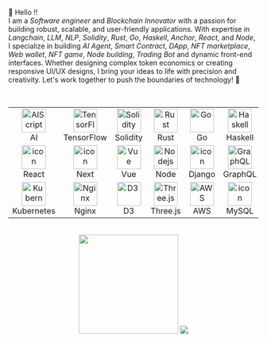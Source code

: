
👋 Hello !! <br>
I am a *Software engineer* and *Blockchain Innovator* with a passion for building robust, scalable, and user-friendly applications. 
With expertise in *Langchain*, *LLM*, *NLP*, *Solidity*, *Rust*, *Go*, *Haskell*, *Anchor*, *React*, and *Node*, I specialize in building *AI Agent*, *Smart Contract*, *DApp*, *NFT marketplace*, *Web wallet*, *NFT game*, *Node building*, *Trading Bot* and dynamic front-end interfaces. Whether designing complex token economics or creating responsive UI/UX designs, I bring your ideas to life with precision and creativity. Let's work together to push the boundaries of technology! 🚀
        <br><br>
         <div style="display: flex; align-items: flex-start; align: center">
          <table align="center">
            <tr>
              <td align="center" width="96">
                <img src="https://skillicons.dev/icons?i=aiscript" width="48" height="48" alt="AIScript" />
                <br>AI
              </td>
              <td align="center" width="96">
                <img src="https://skillicons.dev/icons?i=tensorflow" width="48" height="48" alt="TensorFlow" />
                <br>TensorFlow
              </td>
              <td align="center" width="96">
                <img src="https://skillicons.dev/icons?i=solidity" width="48" height="48" alt="Solidity" />
                <br>Solidity
              </td>
              <td align="center" width="96">
                <img src="https://skillicons.dev/icons?i=rust" width="48" height="48" alt="Rust" />
                <br>Rust
              </td>
              <td align="center" width="96">
                <img src="https://skillicons.dev/icons?i=go" width="48" height="48" alt="Go" />
                <br>Go
              </td>
               <td align="center" width="96">
                  <img src="https://skillicons.dev/icons?i=haskell" width="48" height="48" alt="Haskell" />
                  <br>Haskell
              </td>
               <td align="center" width="96">
                  <img src="https://getfoundry.sh/foundry-logo.png" width="48" height="48" alt="Foundry" />
                  <br>Foundry
              </td>
              <td align="center" width="96">
                <img src="https://skillicons.dev/icons?i=ipfs" width="48" height="48" alt="IPFS" />
                <br>IPFS
              </td>
              <td align="center" width="96">
                <img src="https://skillicons.dev/icons?i=nix" width="48" height="48" alt="NIX" />
                <br>NIX
              </td>
            </tr>
            <tr>
             <td align="center" width="96">
                <img src="https://techstack-generator.vercel.app/react-icon.svg" alt="icon" width="48" height="48" />
                <br>React
              </td>
              <td align="center" width="96">
                <img src="https://skillicons.dev/icons?i=next" alt="icon" width="48" height="48" />
                <br>Next
              </td>
              <td align="center" width="96">
                <img src="https://skillicons.dev/icons?i=vue" width="48" height="48" alt="Vue" />
                <br>Vue
              </td>
              <td align="center" width="96">
                <img src="https://skillicons.dev/icons?i=nodejs" width="48" height="48" alt="Nodejs" />
                <br>Node
              </td>
              <td align="center" width="96">
                <img src="https://techstack-generator.vercel.app/django-icon.svg" alt="icon" width="48" height="48" />
                <br>Django
              </td>
              <td align="center" width="96">
                <img src="https://skillicons.dev/icons?i=graphql" width="48" height="48" alt="GraphQL" />
                <br>GraphQL
              </td>
              <td align="center" width="96">
                <img src="https://skillicons.dev/icons?i=fastapi" width="48" height="48" alt="FastAPI" />
                <br>FastAPI
              </td>
              <td align="center" width="96">
                <img src="https://skillicons.dev/icons?i=docker" alt="icon" width="48" height="48" />
                <br>Docker
              </td>
              <td align="center" width="96">
                <img src="https://skillicons.dev/icons?i=prisma" width="48" height="48" alt="Prisma" />
                <br>Prisma
              </td>
            </tr>
            <tr>
              <td align="center" width="96">
                <img src="https://github.com/user-attachments/assets/5288ad28-30d4-43fd-baf2-24ee379f9233" width="48" height="48" alt="Kubernetes" />
                <br>Kubernetes
              </td>
              <td align="center" width="96">
                <img src="https://github.com/user-attachments/assets/18090531-ed6b-41f2-9716-4eabe56efb8c" width="48" height="48" alt="Nginx" />
                <br>Nginx
              </td>
              <td align="center" width="96">
                <img src="https://camo.githubusercontent.com/4bcf257d965dc24378411c30023a5fd7d5123415fd72e86a0dc615dd4d8eb82b/68747470733a2f2f736b696c6c69636f6e732e6465762f69636f6e733f693d6433" width="48" height="48" alt="D3" />
                <br>D3
              </td>
              <td align="center" width="96">
                <img src="https://camo.githubusercontent.com/829eb4bb9b9dc77a1f9e2b627dd1d2cb4421399c1c1eb9abff01038987cff7f2/68747470733a2f2f736b696c6c69636f6e732e6465762f69636f6e733f693d74687265656a73" width="48" height="48" alt="Three.js" />
                <br>Three.js
              </td>
              <td align="center" width="96">
                <img src="https://camo.githubusercontent.com/20b33b0b25d74051a9f13690b5b6fa39c0365cf36632aad937b073c3b6c87a68/68747470733a2f2f74656368737461636b2d67656e657261746f722e76657263656c2e6170702f6177732d69636f6e2e737667" width="48" height="48" alt="AWS" />
                <br>AWS
              </td>
              <td align="center" width="96">
                <img src="https://techstack-generator.vercel.app/mysql-icon.svg" alt="icon" width="48" height="48" />
                <br>MySQL
              </td>
              <td align="center" width="96">
                <img src="https://skillicons.dev/icons?i=mongodb" width="48" height="48" alt="MongoDB" />
                <br>MongoDB
              </td>
              <td align="center" width="96">
                <img src="https://skillicons.dev/icons?i=postgres" width="48" height="48" alt="PostgreSQL" />
                <br>PostgreSQL
              </td>
              <td align="center" width="96">
                <img src="https://skillicons.dev/icons?i=tailwind" width="48" height="48" alt="tailwind" />
                <br>Tailwind
              </td>
            </tr>
          </table>
        </div >
        <br>
        <div align = "center">
          <span style="display:inline-block;" >
            <img height=200 src="https://my-stats-43gk.vercel.app/api/top-langs/?username=coderprovider&hide=html,makefile,css,dockerfile.motoka,shell&langs_count=8&layout=compact&theme=radical&card_width=150" />
          </span>
          <span style="display:inline-block;">
            <img src="https://github-profile-trophy.vercel.app/?username=coderprovider&title=Stars,Followers,Commits,Repositories,MultipleLang,PullRequest&theme=radical&rows=2&column=3"/>
          </span> 
        </div>
        <br>
        <!--
        <div>
          [![trophy](https://github-profile-trophy.vercel.app/?username=Bettgideon)](https://github.com/ryo-ma/github-profile-trophy)
          <br>
          [![Ren's github activity graph](https://github-readme-activity-graph.vercel.app/graph?username=coderprovider&theme=high-contrast)](https://github.com/dhan-profile/github-readme-activity-graph) 
        </div>
        -->


